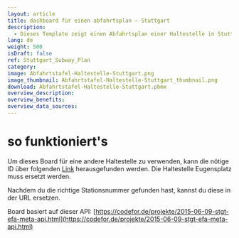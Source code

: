 ```yaml
---
layout: article
title: dashboard für einen abfahrtsplan ― Stuttgart
description: 
  - Dieses Template zeigt einen Abfahrtsplan einer Haltestelle in Stuttgart. So haben Fahrgäste wichtige Informationen zum Fahrplan wie z. B. Ankunft- und Abfahrt der nächsten Bahn / des nächsten Busses direkt an der Haltestelle im Blick - und zwar in Echtzeit. Die Schnittstelle die hier verwendet wird funktioniert nur für Stuttgart.
lang: de
weight: 500
isDraft: false
ref: Stuttgart_Subway_Plan
category:
image: Abfahrtstafel-Haltestelle-Stuttgart.png
image_thumbnail: Abfahrtstafel-Haltestelle-Stuttgart_thumbnail.png
download: Abfahrtstafel-Haltestelle-Stuttgart.pbmx
overview_description:
overview_benefits:
overview_data_sources:
---
```

# so funktioniert's
Um dieses Board für eine andere Haltestelle zu verwenden, kann die nötige ID über folgenden [Link](http://api.peakboard.io/VVS/GetStationsBySeachTerm?stationSearchRequest.searchTerm=Eugensplatz&stationSearchRequest.boxID=123) herausgefunden werden. Die Haltestelle Eugensplatz muss ersetzt werden.

Nachdem du die richtige Stationsnummer gefunden hast, kannst du diese in der URL ersetzen.

Board basiert auf dieser API: [https://codefor.de/projekte/2015-06-09-stgt-efa-meta-api.html](https://codefor.de/projekte/2015-06-09-stgt-efa-meta-api.html)